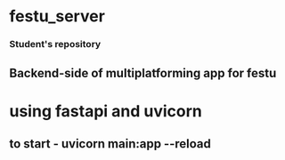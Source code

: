 # festu_server
### Student's repository
Backend-side of multiplatforming app for festu
---
# using fastapi and uvicorn
## to start - uvicorn main:app --reload
